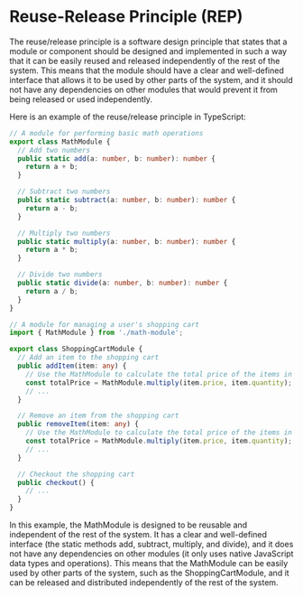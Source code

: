 # Reuse-Release Principle (REP)

The reuse/release principle is a software design principle that states that a module or component should be designed and implemented in such a way that it can be easily reused and released independently of the rest of the system. This means that the module should have a clear and well-defined interface that allows it to be used by other parts of the system, and it should not have any dependencies on other modules that would prevent it from being released or used independently.

Here is an example of the reuse/release principle in TypeScript:

```typescript
// A module for performing basic math operations
export class MathModule {
  // Add two numbers
  public static add(a: number, b: number): number {
    return a + b;
  }

  // Subtract two numbers
  public static subtract(a: number, b: number): number {
    return a - b;
  }

  // Multiply two numbers
  public static multiply(a: number, b: number): number {
    return a * b;
  }

  // Divide two numbers
  public static divide(a: number, b: number): number {
    return a / b;
  }
}

// A module for managing a user's shopping cart
import { MathModule } from './math-module';

export class ShoppingCartModule {
  // Add an item to the shopping cart
  public addItem(item: any) {
    // Use the MathModule to calculate the total price of the items in the cart
    const totalPrice = MathModule.multiply(item.price, item.quantity);
    // ...
  }

  // Remove an item from the shopping cart
  public removeItem(item: any) {
    // Use the MathModule to calculate the total price of the items in the cart
    const totalPrice = MathModule.multiply(item.price, item.quantity);
    // ...
  }

  // Checkout the shopping cart
  public checkout() {
    // ...
  }
}
```

In this example, the MathModule is designed to be reusable and independent of the rest of the system. It has a clear and well-defined interface (the static methods add, subtract, multiply, and divide), and it does not have any dependencies on other modules (it only uses native JavaScript data types and operations). This means that the MathModule can be easily used by other parts of the system, such as the ShoppingCartModule, and it can be released and distributed independently of the rest of the system.
